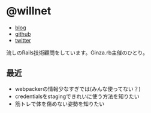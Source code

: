 # @willnet

- [blog](http://willnet.in/)
- [github](https://github.com/willnet)
- [twitter](https://twitter.com/netwillnet)

流しのRails技術顧問をしています。Ginza.rb主催のひとり。

## 最近

- webpackerの情報少なすぎでは(みんな使ってない？)
- credentialsをstagingできれいに使う方法を知りたい
- 筋トレで体を傷めない姿勢を知りたい
